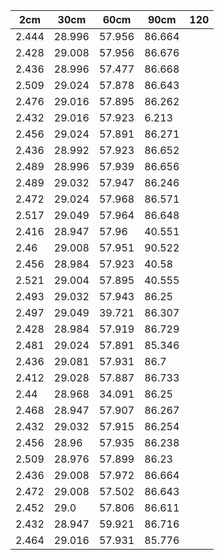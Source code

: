 **2cm** | **30cm** | **60cm** | **90cm** | **120**
------------ | ------------- | ------------- | ------------- | -------------
2.444 | 28.996 | 57.956 | 86.664
2.428 | 29.008 | 57.956 | 86.676
2.436 | 28.996 | 57.477 | 86.668
2.509 | 29.024 | 57.878 | 86.643
2.476 | 29.016 | 57.895 | 86.262
2.432 | 29.016 | 57.923 | 6.213
2.456 | 29.024 | 57.891 | 86.271
2.436 | 28.992 | 57.923 | 86.652
2.489 | 28.996 | 57.939 | 86.656
2.489 | 29.032 | 57.947 | 86.246
2.472 | 29.024 | 57.968 | 86.571
2.517 | 29.049 | 57.964 | 86.648
2.416 | 28.947 | 57.96 | 40.551
2.46 | 29.008 | 57.951 | 90.522
2.456 | 28.984 | 57.923 | 40.58
2.521 | 29.004 | 57.895 | 40.555
2.493 | 29.032 | 57.943 | 86.25
2.497 | 29.049 | 39.721 | 86.307
2.428 | 28.984 | 57.919 | 86.729
2.481 | 29.024 | 57.891 | 85.346
2.436 | 29.081 | 57.931 | 86.7
2.412 | 29.028 | 57.887 | 86.733
2.44 | 28.968 | 34.091 | 86.25
2.468 | 28.947 | 57.907 | 86.267
2.432 | 29.032 | 57.915 | 86.254
2.456 | 28.96 | 57.935 | 86.238
2.509 | 28.976 | 57.899 | 86.23
2.436 | 29.008 | 57.972 | 86.664
2.472 | 29.008 | 57.502 | 86.643
2.452 | 29.0 | 57.806 | 86.611
2.432 | 28.947 | 59.921 | 86.716
2.464 | 29.016 | 57.931 | 85.776
